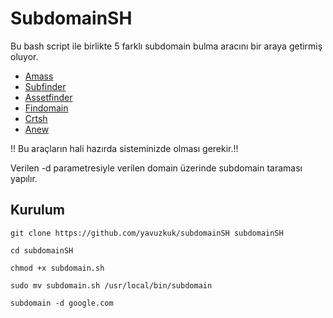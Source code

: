 #  SubdomainSH

Bu bash script ile birlikte 5 farklı subdomain bulma aracını bir araya getirmiş oluyor.

- [Amass](https://github.com/owasp-amass/amass)
- [Subfinder](https://github.com/projectdiscovery/subfinder)
- [Assetfinder](https://github.com/tomnomnom/assetfinder)
- [Findomain](https://github.com/Findomain/Findomain)
- [Crtsh](https://github.com/YashGoti/crtsh)
- [Anew](https://github.com/tomnomnom/anew)

!! Bu araçların hali hazırda sisteminizde olması gerekir.!!

Verilen -d parametresiyle verilen domain üzerinde subdomain taraması yapılır.

## Kurulum

```
git clone https://github.com/yavuzkuk/subdomainSH subdomainSH

cd subdomainSH

chmod +x subdomain.sh

sudo mv subdomain.sh /usr/local/bin/subdomain

subdomain -d google.com
```